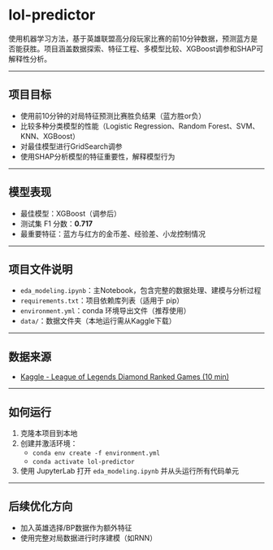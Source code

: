 # lol-predictor

使用机器学习方法，基于英雄联盟高分段玩家比赛的前10分钟数据，预测蓝方是否能获胜。项目涵盖数据探索、特征工程、多模型比较、XGBoost调参和SHAP可解释性分析。

---

## 项目目标

- 使用前10分钟的对局特征预测比赛胜负结果（蓝方胜or负）
- 比较多种分类模型的性能（Logistic Regression、Random Forest、SVM、KNN、XGBoost）
- 对最佳模型进行GridSearch调参
- 使用SHAP分析模型的特征重要性，解释模型行为

---

## 模型表现

- 最佳模型：XGBoost（调参后）
- 测试集 F1 分数：**0.717**
- 最重要特征：蓝方与红方的金币差、经验差、小龙控制情况

---

## 项目文件说明

- `eda_modeling.ipynb`：主Notebook，包含完整的数据处理、建模与分析过程
- `requirements.txt`：项目依赖库列表（适用于 pip）
- `environment.yml`：conda 环境导出文件（推荐使用）
- `data/`：数据文件夹（本地运行需从Kaggle下载）

---

## 数据来源

- [Kaggle - League of Legends Diamond Ranked Games (10 min)](https://www.kaggle.com/datasets/bobbyscience/league-of-legends-diamond-ranked-games-10-min)

---

## 如何运行

1. 克隆本项目到本地
2. 创建并激活环境：
   - `conda env create -f environment.yml`
   - `conda activate lol-predictor`
3. 使用 JupyterLab 打开 `eda_modeling.ipynb` 并从头运行所有代码单元

---

## 后续优化方向

- 加入英雄选择/BP数据作为额外特征
- 使用完整对局数据进行时序建模（如RNN）